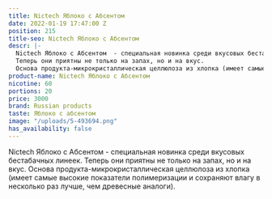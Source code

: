 ```yaml
---
title: Nictech Яблоко с Абсентом
date: 2022-01-19 17:47:00 Z
position: 215
title-seo: Nictech Яблоко с Абсентом
descr: |-
  Nictech Яблоко с Абсентом  - cпециальная новинка среди вкусовых бестабачных линеек.
  Теперь они приятны не только на запах, но и на вкус.
  Основа продукта-микрокристаллическая целлюлоза из хлопка (имеет самые высокие показатели полимеризации и сохраняют влагу в несколько раз лучше, чем древесные аналоги).
product-name: Nictech Яблоко с Абсентом
nicotine: 60
portions: 20
price: 3000
brand: Russian products
taste: Яблоко с абсентом
image: "/uploads/5-493694.png"
has_availability: false
---
```


Nictech Яблоко с Абсентом  - cпециальная новинка среди вкусовых бестабачных линеек.
Теперь они приятны не только на запах, но и на вкус.
Основа продукта-микрокристаллическая целлюлоза из хлопка (имеет самые высокие показатели полимеризации и сохраняют влагу в несколько раз лучше, чем древесные аналоги).
